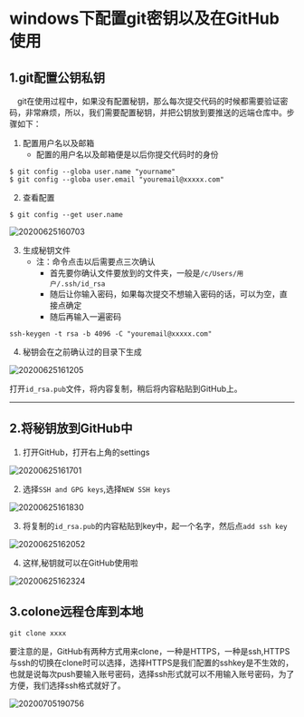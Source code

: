 # windows下配置git密钥以及在GitHub使用

## 1.git配置公钥私钥

&emsp;git在使用过程中，如果没有配置秘钥，那么每次提交代码的时候都需要验证密码，非常麻烦，所以，我们需要配置秘钥，并把公钥放到要推送的远端仓库中。步骤如下：

1. 配置用户名以及邮箱
   - 配置的用户名以及邮箱便是以后你提交代码时的身份

```
$ git config --globa user.name "yourname"
$ git config --globa user.email "youremail@xxxxx.com"
```
2. 查看配置

```
$ git config --get user.name
```
![20200625160703](https://cdn.jsdelivr.net/gh/leiyu1997/PicBed@master/blogs/pictures/20200625160703.png)

3. 生成秘钥文件
    - 注：命令点击以后需要点三次确认
      - 首先要你确认文件要放到的文件夹，一般是`/c/Users/用户/.ssh/id_rsa`
      - 随后让你输入密码，如果每次提交不想输入密码的话，可以为空，直接点确定
      - 随后再输入一遍密码
```
ssh-keygen -t rsa -b 4096 -C "youremail@xxxxx.com"
```

4. 秘钥会在之前确认过的目录下生成

![20200625161205](https://cdn.jsdelivr.net/gh/leiyu1997/PicBed@master/blogs/pictures/20200625161205.png)

打开`id_rsa.pub`文件，将内容复制，稍后将内容粘贴到GitHub上。

---

## 2.将秘钥放到GitHub中

1. 打开GitHub，打开右上角的settings

![20200625161701](https://cdn.jsdelivr.net/gh/leiyu1997/PicBed@master/blogs/pictures/20200625161701.png)

2. 选择`SSH and GPG keys`,选择`NEW SSH keys`

![20200625161830](https://cdn.jsdelivr.net/gh/leiyu1997/PicBed@master/blogs/pictures/20200625161830.png)

3. 将复制的`id_rsa.pub`的内容粘贴到key中，起一个名字，然后点`add ssh key`

![20200625162052](https://cdn.jsdelivr.net/gh/leiyu1997/PicBed@master/blogs/pictures/20200625162052.png)

4. 这样,秘钥就可以在GitHub使用啦

![20200625162324](https://cdn.jsdelivr.net/gh/leiyu1997/PicBed@master/blogs/pictures/20200625162324.png)

## 3.colone远程仓库到本地

```
git clone xxxx
```

要注意的是，GitHub有两种方式用来clone，一种是HTTPS，一种是ssh,HTTPS与ssh的切换在clone时可以选择，选择HTTPS是我们配置的sshkey是不生效的，也就是说每次push要输入账号密码，选择ssh形式就可以不用输入账号密码，为了方便，我们选择ssh格式就好了。

![20200705190756](https://cdn.jsdelivr.net/gh/leiyu1997/PicBed@master/blogs/pictures/20200705190756.png)
  

